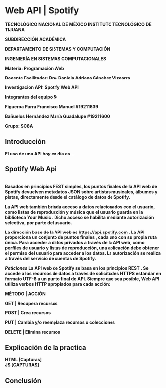 # Web API | Spotify
<p><b>
TECNOLÓGICO NACIONAL DE MÉXICO
<b>
INSTITUTO TECNOLÓGICO DE TIJUANA
</p><b>
SUBDIRECCIÓN ACADÉMICA
<p><b>
DEPARTAMENTO DE SISTEMAS Y COMPUTACIÓN
</p><b>
INGENIERÍA EN SISTEMAS COMPUTACIONALES
<p><b>
Materia: Programación Web
</p>
Docente Facilitador: Dra. Daniela Adriana Sánchez Vizcarra

Investigacion API: Spotify Web API

<p> Integrantes del equipo 5: </p>
Figueroa Parra Francisco Manuel  #19211639

Bañuelos Hernández María Guadalupe  #19211600

Grupo: SC8A

**Introducción**
---
El uso de una API hoy en día es...

**Spotify Web Api**
---
<br>
Basados en principios REST simples, los puntos finales de la API web de Spotify devuelven metadatos JSON sobre artistas musicales, álbumes y pistas, directamente desde el catálogo de datos de Spotify.

La API web también brinda acceso a datos relacionados con el usuario, como listas de reproducción y música que el usuario guarda en la biblioteca Your Music . Dicho acceso se habilita mediante autorización selectiva, por parte del usuario.

La dirección base de la API web es https://api.spotify.com . La API proporciona un conjunto de puntos finales , cada uno con su propia ruta única. Para acceder a datos privados a través de la API web, como perfiles de usuario y listas de reproducción, una aplicación debe obtener el permiso del usuario para acceder a los datos. La autorización se realiza a través del servicio de cuentas de Spotify.

*Peticiones*
La API web de Spotify se basa en los principios REST . Se accede a los recursos de datos a través de solicitudes HTTPS estándar en formato UTF-8 a un punto final de API. Siempre que sea posible, Web API utiliza verbos HTTP apropiados para cada acción:
    
MÉTODO	     |      ACCIÓN
    
GET	         |   Recupera recursos
    
POST         |   Crea recursos
    
PUT          |   Cambia y/o reemplaza recursos o colecciones
    
DELETE       |   Elimina recursos
    



Explicación de la practica
---
HTML
[Capturas]
<br>
JS
[CAPTURAS]

Conclusión
---
